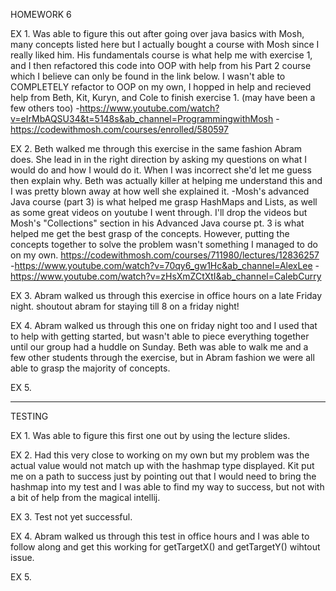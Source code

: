 HOMEWORK 6

EX 1. Was able to figure this out after going over java basics with Mosh, many concepts listed here but I actually bought a course with Mosh since I really liked him. His fundamentals course is what help me with exercise 1, and I then refactored this code into OOP with help from his Part 2 course which I believe can only be found in the link below. I wasn't able to COMPLETELY refactor to OOP on my own, I hopped in help and recieved help from Beth, Kit, Kuryn, and Cole to finish exercise 1. (may have been a few others too)
-https://www.youtube.com/watch?v=eIrMbAQSU34&t=5148s&ab_channel=ProgrammingwithMosh
-https://codewithmosh.com/courses/enrolled/580597

EX 2. Beth walked me through this exercise in the same fashion Abram does. She lead in in the right direction by asking my questions on what I would do and how I would do it. When I was incorrect she'd let me guess then explain why. Beth was actually killer at helping me understand this and I was pretty blown away at how well she explained it.
-Mosh's advanced Java course (part 3) is what helped me grasp HashMaps and Lists, as well as some great videos on youtube I went through. I'll drop the videos but Mosh's "Collections" section in his Advanced Java course pt. 3 is what helped me get the best grasp of the concepts. However, putting the concepts together to solve the problem wasn't something I managed to do on my own.
https://codewithmosh.com/courses/711980/lectures/12836257
-https://www.youtube.com/watch?v=70qy6_gw1Hc&ab_channel=AlexLee
-https://www.youtube.com/watch?v=zHsXmZCtXtI&ab_channel=CalebCurry


EX 3. Abram walked us through this exercise in office hours on a late Friday night. shoutout abram for staying till 8 on a friday night!


EX 4. Abram walked us through this one on friday night too and I used that to help with getting started, but wasn't able to piece everything together until our group had a huddle on Sunday. Beth was able to walk me and a few other students through the exercise, but in Abram fashion we were all able to grasp the majority of concepts.


EX 5.

------

TESTING

EX 1. Was able to figure this first one out by using the lecture slides.

EX 2. Had this very close to working on my own but my problem was the actual value would not match up with the hashmap type displayed. Kit put me on a path to success just by pointing out that I would need to bring the hashmap into my test and I was able to find my way to success, but not with a bit of help from the magical intellij.

EX 3. Test not yet successful.

EX 4. Abram walked us through this test in office hours and I was able to follow along and get this working for getTargetX() and getTargetY() wihtout issue.

EX 5.
